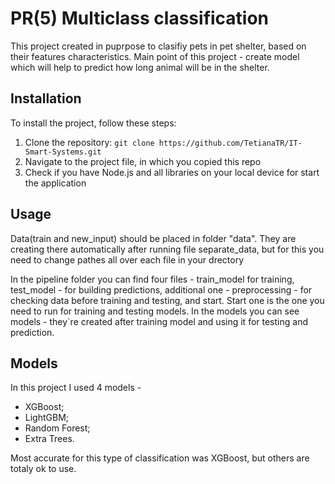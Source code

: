 # PR(5) Multiclass classification

This project created in puprpose to clasifiy pets in pet shelter, based on their features characteristics. 
Main point of this project - create model which will help to predict how long animal will be in the shelter.


## Installation

To install the project, follow these steps:

1. Clone the repository: `git clone https://github.com/TetianaTR/IT-Smart-Systems.git`
2. Navigate to the project file, in which you copied this repo
3. Check if you have Node.js and all libraries on your local device for start the application

## Usage

Data(train and new_input) should be placed in folder "data". They are creating there automatically after running file separate_data, but for this you need to change pathes all over each file in your drectory

In the pipeline folder you can find four files - train_model for training, test_model - for building predictions, additional one - preprocessing - for checking data before training and testing, and start. Start one is the one you need to run for training and testing models.
In the models you can see models - they`re created after training model and using it for testing and prediction.


## Models

In this project I used 4 models - 
- XGBoost;
- LightGBM;
- Random Forest;
- Extra Trees.

Most accurate for this type of classification was XGBoost, but others are totaly ok to use.